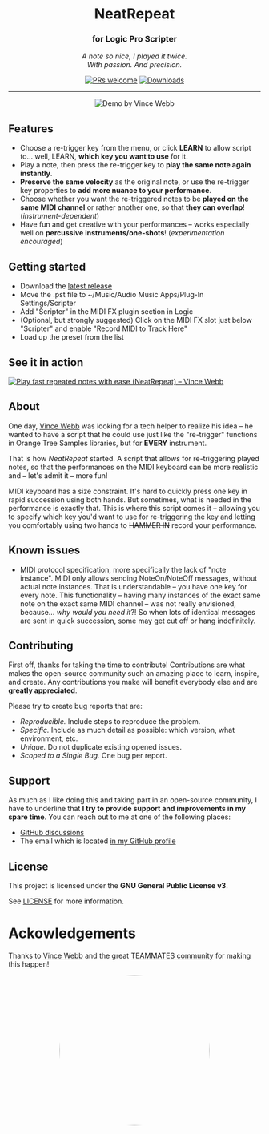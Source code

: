 <!-- markdownlint-configure-file {
  "MD013": {
    "code_blocks": false,
    "tables": false
  },
  "MD033": false,
  "MD041": false
} -->
<div align="center">

# NeatRepeat
### for Logic Pro Scripter

*A note so nice, I played it twice.*
<br/>
*With passion. And precision.*


[![PRs welcome](https://img.shields.io/badge/PRs-welcome-ff69b4.svg?style=flat-square)](https://github.com/AdamAdamsMusic/NeatRepeat/issues?q=is%3Aissue+is%3Aopen+label%3A%22help+wanted%22)
[![Downloads][downloads-badge]][releases]

---

![Demo by Vince Webb](NeatRepeat.gif)

</div>

## Features
- Choose a re-trigger key from the menu, or click **LEARN** to allow script to… well, LEARN, **which key you want to use** for it.
- Play a note, then press the re-trigger key to **play the same note again instantly**.
- **Preserve the same velocity** as the original note, or use the re-trigger key properties to **add more nuance to your performance**.
- Choose whether you want the re-triggered notes to be **played on the same MIDI channel** or rather another one, so that **they can overlap**! (*instrument-dependent*)
- Have fun and get creative with your performances – works especially well on **percussive instruments/one-shots**! (*experimentation encouraged*)

## Getting started
- Download the [latest release][latest]
- Move the .pst file to ~/Music/Audio Music Apps/Plug-In Settings/Scripter
- Add "Scripter" in the MIDI FX plugin section in Logic
- (Optional, but strongly suggested) Click on the MIDI FX slot just below "Scripter" and enable "Record MIDI to Track Here"
- Load up the preset from the list

## See it in action

[![Play fast repeated notes with ease (NeatRepeat) – Vince Webb](http://i3.ytimg.com/vi/kl1RwhATTzA/hqdefault.jpg)](http://www.youtube.com/watch?v=kl1RwhATTzA "Play fast repeated notes with ease (NeatRepeat)")

## About

One day, [Vince Webb](https://www.vincewebb.com/) was looking for a tech helper to realize his idea – he wanted to have a script that he could use just like the "re-trigger" functions in Orange Tree Samples libraries, but for **EVERY** instrument.

That is how *NeatRepeat* started. A script that allows for re-triggering played notes, so that the performances on the MIDI keyboard can be more realistic and – let's admit it – more fun!

MIDI keyboard has a size constraint. It's hard to quickly press one key in rapid succession using both hands. But sometimes, what is needed in the performance is exactly that. This is where this script comes it – allowing you to specify which key you'd want to use for re-triggering the key and letting you comfortably using two hands to ~~HAMMER IN~~ record your performance.

## Known issues
- MIDI protocol specification, more specifically the lack of "note instance". MIDI only allows sending NoteOn/NoteOff messages, without actual note instances. That is understandable – you have one key for every note. This functionality – having many instances of the exact same note on the exact same MIDI channel – was not really envisioned, because… *why would you need it*?! So when lots of identical messages are sent in quick succession, some may get cut off or hang indefinitely.

## Contributing

First off, thanks for taking the time to contribute! Contributions are what makes the open-source community such an amazing place to learn, inspire, and create. Any contributions you make will benefit everybody else and are **greatly appreciated**.

Please try to create bug reports that are:

- _Reproducible._ Include steps to reproduce the problem.
- _Specific._ Include as much detail as possible: which version, what environment, etc.
- _Unique._ Do not duplicate existing opened issues.
- _Scoped to a Single Bug._ One bug per report.

## Support

As much as I like doing this and taking part in an open-source community, I have to underline that **I try to provide support and improvements in my spare time**. You can reach out to me at one of the following places:

- [GitHub discussions](https://github.com/AdamAdamsMusic/NeatRepeat/discussions)
- The email which is located [in my GitHub profile](https://github.com/AdamAdamsMusic)

## License

This project is licensed under the **GNU General Public License v3**.

See [LICENSE](LICENSE) for more information.

# Ackowledgements

Thanks to [Vince Webb](https://vincewebb.com) and the great [TEAMMATES community](https://www.facebook.com/groups/assistthecomposer) for making this happen!

<div align=center>
<img src="https://yt3.googleusercontent.com/gcS_1zgM3cKwHdEJdEvcPWLsBA6rsnnCaKBJscq9T9O8kt5I35mkT9mA3W-6osjxsOk9cNUczaY=s0" style="width: 300px; height: 300px; border-radius: 150px">
</div>


[downloads-badge]: https://img.shields.io/github/downloads/AdamAdamsMusic/NeatRepeat/total?logo=github&logoColor=white&style=flat-square
[latest]: https://github.com/AdamAdamsMusic/NeatRepeat/releases/latest
[releases]: https://github.com/AdamAdamsMusic/NeatRepeat/releases
